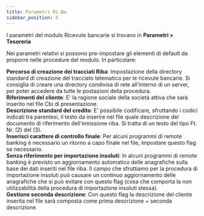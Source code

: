 ```yaml
---
title: Parametri Ri.Ba
sidebar_position: 5
---
```


I parametri del modulo Ricevute bancarie si trovano in **Parametri > Tesoreria**

Nei parametri relativi si possono pre-impostare gli elementi di default da proporre nelle procedure del modulo. In particolare:

**Percorso di creazione dei tracciati Riba**: Impostazione della  directory standard di creazione del tracciato telematico per le ricevute bancarie. Si consiglia di creare una directory condivisa di rete all'interno di un server, per poter accedere da tutte le postazioni della procedura.  
**Riferimenti del cliente**: E' la ragione sociale della società attiva che sarà inserito nel file Cbi di presentazione.  
**Descrizione standard del credito**: E' possibile codificare, sfruttando i codici indicati tra parentesi, il testo da inserire nel file quale descrizione del documento di riferimento dell'emissione riba. Si tratta di un testo del tipo Ft. Nr. (2) del (3).  
**Inserisci carattere di controllo finale**: Per alcuni programmi di remote banking è necessario un ritorno a capo finale nel file, impostare questo flag se necessario.  
**Senza riferimento per importazione insoluti**: In alcuni programmi di remote banking è previsto un aggiornamento automatico delle anagrafiche sulla base dei dati inseriti nel file riba. Il campo che sfruttiamo per la procedura di importazione insoluti può causare un continuo aggiornamento delle anagrafiche che si può evitare con questo flag (cosa che comporta la non utilizzabilità della procedura di importazione insoluti stessa).  
**Gestione seconda descrizione**: Con questo flag la descrizione del cliente inserita nel file sarà composta come prima descrizione + seconda descrizione.